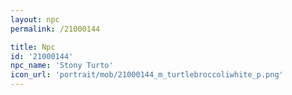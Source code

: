 ```yaml
---
layout: npc
permalink: /21000144

title: Npc
id: '21000144'
npc_name: 'Stony Turto'
icon_url: 'portrait/mob/21000144_m_turtlebroccoliwhite_p.png'
---
```

